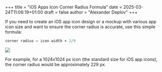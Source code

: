 +++
title = "iOS Apps Icon Corner Radius Formula"
date = 2025-03-24T11:06:19+01:00
draft = false
author = "Alexander Deplov"
+++

If you need to create an iOS app icon design or a mockup with various app icon size and want to ensure the corner radius is accurate, use this simple formula: 

```swift
corner radius = icon width × 2/9
```

![](ios-app-icon-radius-based-on-size.webp)

For example, for a 1024x1024 px icon (the standard size for iOS app icons), the corner radius would be approximately 229 px.
